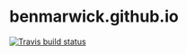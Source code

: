 
# benmarwick.github.io

[![Travis build status](https://travis-ci.org/benmarwick/benmarwick.github.io.svg?branch=source)](https://travis-ci.org/benmarwick/benmarwick.github.io)


